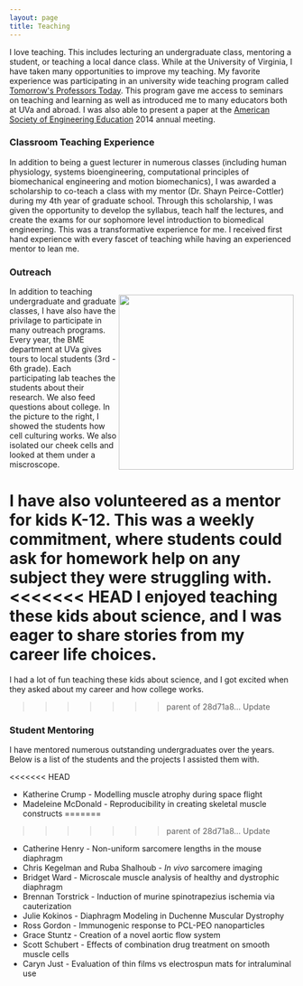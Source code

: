 ```yaml
---
layout: page
title: Teaching
---
```

I love teaching.
This includes lecturing an undergraduate class, mentoring a student, or teaching a local dance class.
While at the University of Virginia, I have taken many opportunities to improve my teaching.
My favorite experience was participating in an university wide teaching program called [Tomorrow's Professors Today](http://cte.virginia.edu/programs/tomorrows-professor-today/).
This program gave me access to seminars on teaching and learning as well as introduced me to many educators both at UVa and abroad.
I was also able to present a paper at the  [American Society of Engineering Education](https://www.asee.org/) 2014 annual meeting.

### Classroom Teaching Experience

In addition to being a guest lecturer in numerous classes (including human physiology, systems bioengineering, computational principles of biomechanical engineering and motion biomechanics),
I was awarded a scholarship to co-teach a class with my mentor (Dr. Shayn Peirce-Cottler) during my 4th year of graduate school.
Through this scholarship, I was given the opportunity to develop the syllabus, teach half the lectures, and create the exams for our sophomore level introduction to biomedical engineering.
This was a transformative experience for me. 
I received first hand experience with every fascet of teaching while having an experienced mentor to lean me.

### Outreach

<p style="float: right;"><img class="margined" src="{{ site.baseurl }}images/Kyle_teaching.jpg" width="310px" ></p>
In addition to teaching undergraduate and graduate classes, I have also have the privilage to participate in many outreach programs.
Every year, the BME department at UVa gives tours to local students (3rd - 6th grade). 
Each participating lab teaches the students about their research.
We also feed questions about college. 
In the picture to the right, I showed the students how cell culturing works.
We also isolated our cheek cells and looked at them under a miscroscope.


I have also volunteered as a mentor for kids K-12.
This was a weekly commitment, where students could ask for homework help on any subject they were struggling with.
<<<<<<< HEAD
I enjoyed teaching these kids about science, and I was eager to share stories from my career life choices.
=======
I had a lot of fun teaching these kids about science, and I got excited when they asked about my career and how college works.
>>>>>>> parent of 28d71a8... Update

### Student Mentoring

I have mentored numerous outstanding undergraduates over the years. 
Below is a list of the students and the projects I assisted them with.

<<<<<<< HEAD

- Katherine Crump - Modelling muscle atrophy during space flight
- Madeleine McDonald - Reproducibility in creating skeletal muscle constructs
=======
>>>>>>> parent of 28d71a8... Update
- Catherine Henry - Non-uniform sarcomere lengths in the mouse diaphragm
- Chris Kegelman and Ruba Shalhoub - *In vivo* sarcomere imaging
- Bridget Ward - Microscale muscle analysis of healthy and dystrophic diaphragm
- Brennan Torstrick - Induction of murine spinotrapezius ischemia via cauterization
- Julie Kokinos - Diaphragm Modeling in Duchenne Muscular Dystrophy
- Ross Gordon - Immunogenic response to PCL-PEO nanoparticles
- Grace Stuntz - Creation of a novel aortic flow system
- Scott Schubert - Effects of combination drug treatment on smooth muscle cells
- Caryn Just - Evaluation of thin films vs electrospun mats for intraluminal use